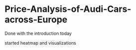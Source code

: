 # Price-Analysis-of-Audi-Cars-across-Europe
Done with the introduction today

started heatmap and visualizations
